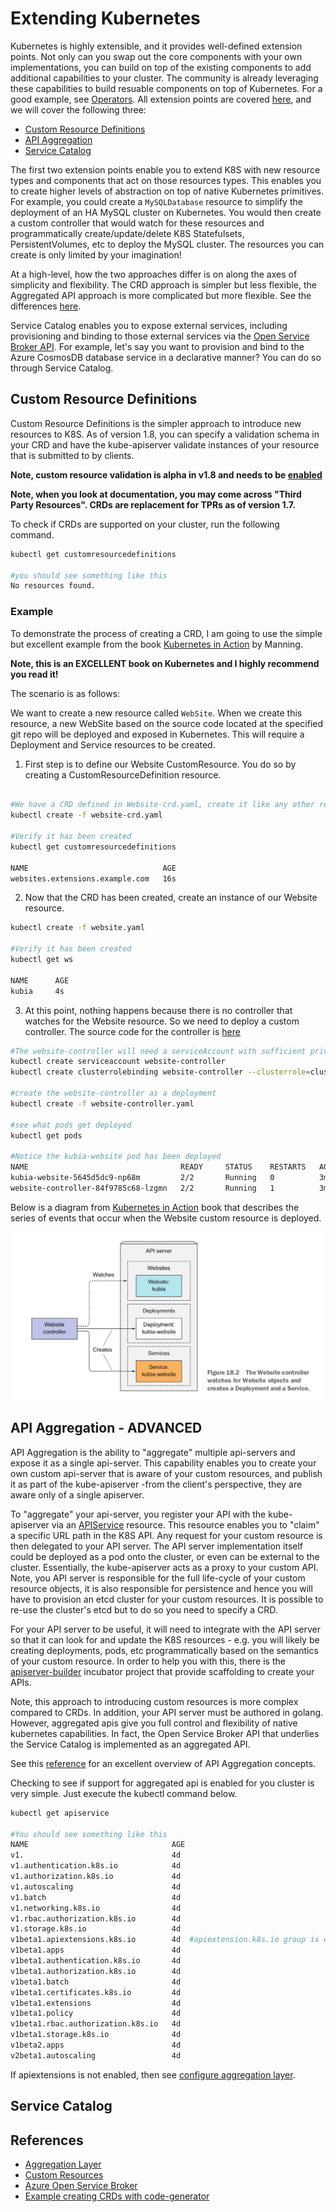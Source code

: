 # Extending Kubernetes #

Kubernetes is highly extensible, and it provides well-defined extension points. Not only can you swap out the core components with your own implementations, you can build on top of the existing components to add additional capabilities to your cluster.  The community is already leveraging these capabilities to build resuable components on top of Kubernetes.  For a good example, see [Operators](https://coreos.com/operators/). All extension points are covered [here](https://kubernetes.io/docs/concepts/overview/extending/), and we will cover the following three:

- [Custom Resource Definitions](#markdown-header-custom-resource-definitions)
- [API Aggregation](#markdown-header-api-aggregation-advanced)
- [Service Catalog](#markdown-service-catalog) 

The first two extension points enable you to extend K8S with new resource types and components that act on those resources types.  This enables you to create higher levels of abstraction on top of native Kubernetes primitives.  For example, you could create a `MySQLDatabase` resource to simplify the deployment of an HA MySQL cluster on Kubernetes.  You would then create a custom controller that would watch for these resources and programmatically create/update/delete K8S Statefulsets, PersistentVolumes, etc to deploy the MySQL cluster.  The resources you can create is only limited by your imagination!  

At a high-level, how the two approaches differ is on along the axes of simplicity and flexibility.  The CRD approach is simpler but less flexible, the Aggregated API approach is more complicated but more flexible.  See the differences [here](https://www.openservicebrokerapi.org/).  

Service Catalog enables you to expose external services, including provisioning and binding to those external services via the [Open Service Broker API](https://www.openservicebrokerapi.org/).   For example, let's say you want to provision and bind to the Azure CosmosDB database service in a declarative manner?  You can do so through Service Catalog.

## Custom Resource Definitions

Custom Resource Definitions is the simpler approach to introduce new resources to K8S.  As of version 1.8, you can specify a validation schema in your CRD and have the kube-apiserver validate instances of your resource that is submitted to by clients.  

**Note, custom resource validation is alpha in v1.8 and needs to be [enabled](https://kubernetes.io/docs/tasks/access-kubernetes-api/extend-api-custom-resource-definitions/)** 

**Note, when you look at documentation, you may come across "Third Party Resources".  CRDs are replacement for TPRs as of version 1.7.**

To check if CRDs are supported on your cluster, run the following command.

```sh
kubectl get customresourcedefinitions

#you should see something like this
No resources found.
```

### Example 

To demonstrate the process of creating a CRD, I am going to use the simple but excellent example from the book [Kubernetes in Action](https://www.manning.com/books/kubernetes-in-action) by Manning.

**Note, this is an EXCELLENT book on Kubernetes and I highly recommend you read it!**

The scenario is as follows:

We want to create a new resource called `WebSite`.  When we create this resource, a new WebSite based on the source code located at the specified git repo will be deployed and exposed in Kubernetes.  This will require a Deployment and Service resources to be created.

1. First step is to define our Website CustomResource.  You do so by creating a CustomResourceDefinition resource. 

```sh

#We have a CRD defined in Website-crd.yaml, create it like any other resource
kubectl create -f website-crd.yaml

#Verify it has been created
kubectl get customresourcedefinitions

NAME                              AGE
websites.extensions.example.com   16s

```

2. Now that the CRD has been created, create an instance of our Website resource.

```sh
kubectl create -f website.yaml

#Verify it has been created
kubectl get ws

NAME      AGE
kubia     4s

```
3. At this point, nothing happens because there is no controller that watches for the Website resource.  So we need to deploy a custom controller.  The source code for the controller is [here](https://github.com/luksa/k8s-website-controller)

```sh
#The website-controller will need a serviceAccount with sufficient privileges to access the kube-apiserver
kubectl create serviceaccount website-controller
kubectl create clusterrolebinding website-controller --clusterrole=cluster-admin --serviceaccount=default:website-controller

#create the website-controller as a deployment
kubectl create -f website-controller.yaml

#see what pods get deployed
kubectl get pods

#Notice the kubia-website pod has been deployed
NAME                                  READY     STATUS    RESTARTS   AGE
kubia-website-5645d5dc9-np68m         2/2       Running   0          3m
website-controller-84f9785c68-lzgmn   2/2       Running   1          3m

```

Below is a diagram from [Kubernetes in Action](https://www.manning.com/books/kubernetes-in-action) book that describes the series of events that occur when the Website custom resource is deployed.

![Website Controller](website-controller.png "Website Controller")

## API Aggregation - ADVANCED

API Aggregation is the ability to "aggregate" multiple api-servers and expose it as a single api-server.  This capability enables you to create your own custom api-server that is aware of your custom resources, and publish it as part of the kube-apiserver -from the client's perspective, they are aware only of a single apiserver. 

To "aggregate" your api-server, you register your API with the kube-apiserver via an [APIService](https://kubernetes.io/docs/reference/generated/kubernetes-api/v1.9/#apiservice-v1beta1-apiregistration) resource.  This resource enables you to "claim" a specific URL path in the K8S API.  Any request for your custom resource is then delegated to your API server. The API server implementation itself could be deployed as a pod onto the cluster, or even can be external to the cluster.  Essentially, the kube-apiserver acts as a proxy to your custom API.  Note, you API server is responsible for the full life-cycle of your custom resource objects, it is also responsible for persistence and hence you will have to provision an etcd cluster for your custom resources.  It is possible to re-use the cluster's etcd but to do so you need to specify a CRD.

For your API server to be useful, it will need to integrate with the API server so that it can look for and update the K8S resources - e.g. you will likely be creating deployments, pods, etc programmatically based on the semantics of your custom resource.  In order to help you with this, there is the [apiserver-builder](https://github.com/kubernetes-incubator/apiserver-builder/blob/master/README.md) incubator project that provide scaffolding to create your APIs. 

Note, this approach to introducing custom resources is more complex compared to CRDs.  In addition, your API server must be authored in golang.  However, aggregated apis give you full control and flexibility of native kubernetes capabilities.  In fact, the Open Service Broker API that underlies the Service Catalog is implemented as an aggregated API.

See this [reference](https://github.com/kubernetes-incubator/apiserver-builder/blob/master/docs/concepts/aggregation.md) for an excellent overview of API Aggregation concepts.

Checking to see if support for aggregated api is enabled for you cluster is very simple.  Just execute the kubectl command below.

```sh
kubectl get apiservice

#You should see something like this
NAME                                AGE
v1.                                 4d
v1.authentication.k8s.io            4d
v1.authorization.k8s.io             4d
v1.autoscaling                      4d
v1.batch                            4d
v1.networking.k8s.io                4d
v1.rbac.authorization.k8s.io        4d
v1.storage.k8s.io                   4d
v1beta1.apiextensions.k8s.io        4d  #apiextension.k8s.io group is enabled
v1beta1.apps                        4d
v1beta1.authentication.k8s.io       4d
v1beta1.authorization.k8s.io        4d
v1beta1.batch                       4d
v1beta1.certificates.k8s.io         4d
v1beta1.extensions                  4d
v1beta1.policy                      4d
v1beta1.rbac.authorization.k8s.io   4d
v1beta1.storage.k8s.io              4d
v1beta2.apps                        4d
v2beta1.autoscaling                 4d
```
If apiextensions is not enabled, then see [configure aggregation layer](https://kubernetes.io/docs/tasks/access-kubernetes-api/configure-aggregation-layer/).

## Service Catalog

## References

- [Aggregation Layer](https://kubernetes.io/docs/concepts/api-extension/apiserver-aggregation/)
- [Custom Resources](https://kubernetes.io/docs/concepts/api-extension/custom-resources/)
- [Azure Open Service Broker](https://azure.microsoft.com/en-us/blog/connect-your-applications-to-azure-with-open-service-broker-for-azure/)
- [Example creating CRDs with code-generator](https://github.com/kubernetes/sample-controller)

